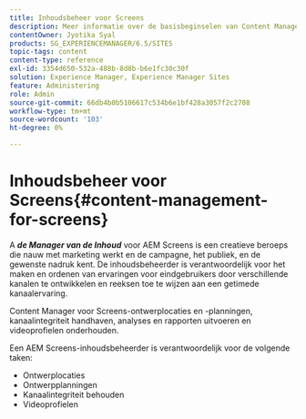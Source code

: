 ```yaml
---
title: Inhoudsbeheer voor Screens
description: Meer informatie over de basisbeginselen van Content Management voor Screens.
contentOwner: Jyotika Syal
products: SG_EXPERIENCEMANAGER/6.5/SITES
topic-tags: content
content-type: reference
exl-id: 3354d650-532a-488b-8d8b-b6e1fc30c30f
solution: Experience Manager, Experience Manager Sites
feature: Administering
role: Admin
source-git-commit: 66db4b0b5106617c534b6e1bf428a3057f2c2708
workflow-type: tm+mt
source-wordcount: '103'
ht-degree: 0%

---
```


# Inhoudsbeheer voor Screens{#content-management-for-screens}

A ***de Manager van de Inhoud*** voor AEM Screens is een creatieve beroeps die nauw met marketing werkt en de campagne, het publiek, en de gewenste nadruk kent. De inhoudsbeheerder is verantwoordelijk voor het maken en ordenen van ervaringen voor eindgebruikers door verschillende kanalen te ontwikkelen en reeksen toe te wijzen aan een getimede kanaalervaring.

Content Manager voor Screens-ontwerplocaties en -planningen, kanaalintegriteit handhaven, analyses en rapporten uitvoeren en videoprofielen onderhouden.

Een AEM Screens-inhoudsbeheerder is verantwoordelijk voor de volgende taken:

* Ontwerplocaties
* Ontwerpplanningen
* Kanaalintegriteit behouden
* Videoprofielen

